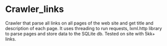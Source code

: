 # Crawler_links
Crawler that parse all links on all pages of the web site and get title and description of each page. It uses threading to run requests, lxml.http library to parse pages and store data to the SQLite db. Tested on site with 5kk+ links.
